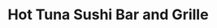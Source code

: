 ---
layout: place
title: Hot Tuna Sushi Bar and Grille
permalink: /florida/oldsmar/hot-tuna-sushi-bar-and-grille.html
stateAbbr: FL
stateName: Florida
cityName: Oldsmar
seo:
  type: restaurant
  links: https://hottunasushi.com/
place_id: ChIJ6bB__E_swogRZUESzujtwFQ
photos:
  - name: >-
      places/ChIJ6bB__E_swogRZUESzujtwFQ/photos/AeeoHcKDiep1OH8tdod1ZQ33_-BHsTIHkImS64iWLvWD1FiHgX8pQ1skxfd2qjVYlkrIzldri3RwZTVDyY55CI7iSGNIVP_P_uxn0VDNeu5vthuGx5U_dmr9XjAuTfP9xRsM7BPU9XRvoDjTqBD8XHuzrS8Hxc4l2Xu8Mpu0wikwYmlgEUM1Wrwdjw7k3TdSiFv1SGNSNMj6PRFds35enN6wi7Jy2QFhkiciFCcZU8AM_B59ExOtvEsjg4iYqsXp2znecKevxmrcT70B0_YXME5JIwbrW1qpVHGW6Q6hrIx4kkvTig
    widthPx: 2048
    heightPx: 1371
    authorAttributions:
      - displayName: Hot Tuna Sushi Bar and Grille
        uri: https://maps.google.com/maps/contrib/115314160580770774689
        photoUri: >-
          https://lh3.googleusercontent.com/a-/ALV-UjWf8BvYoeQBna5U9sQ_ZbjkdnFcwfobuBea1iAeg2NVxlK7gtAr=s100-p-k-no-mo
    flagContentUri: >-
      https://www.google.com/local/imagery/report/?cb_client=maps_api_places.places_api&image_key=!1e10!2sAF1QipPZMOtY3nJ0wes346SY9cPEgkjfwDjncanfQWei&hl=en-US
    googleMapsUri: >-
      https://www.google.com/maps/place//data=!3m4!1e2!3m2!1sAF1QipPZMOtY3nJ0wes346SY9cPEgkjfwDjncanfQWei!2e10!4m2!3m1!1s0x88c2ec4ffc7fb0e9:0x54c0ede8ce124165
  - name: >-
      places/ChIJ6bB__E_swogRZUESzujtwFQ/photos/AeeoHcKtV0KQNonQnSzDwJkaJAgwxxe2Ax_3-AfPr3NdN-5e8BSW7xDdpQNnxXT9a8EczH6cbyEXt8fuKqXnzxGPzaGW9AecyB6vzO4QMEQuIohSXWOZiA5P1Z2CX51iJKRSkSPuYDJUdYl5leRw_LaxbItIt5ufmSjKwovu-LulBy0Y5SQCBL27pZXBrUFVV99nAPLOpRIuG4U8ZtXpaaqv6nIj60sT3SoEGFRG3WzcX_ggMP6aVTDGCgMVA8TqCWVmCNxaJLt73fChlTJLPM-7hdqsd1q9bWXsgLOg3g6b7wlDYA
    widthPx: 555
    heightPx: 370
    authorAttributions:
      - displayName: Hot Tuna Sushi Bar and Grille
        uri: https://maps.google.com/maps/contrib/115314160580770774689
        photoUri: >-
          https://lh3.googleusercontent.com/a-/ALV-UjWf8BvYoeQBna5U9sQ_ZbjkdnFcwfobuBea1iAeg2NVxlK7gtAr=s100-p-k-no-mo
    flagContentUri: >-
      https://www.google.com/local/imagery/report/?cb_client=maps_api_places.places_api&image_key=!1e10!2sAF1QipNCqf2ERHerLUYq1IXes33D_KmfcYdYYFBgOuTe&hl=en-US
    googleMapsUri: >-
      https://www.google.com/maps/place//data=!3m4!1e2!3m2!1sAF1QipNCqf2ERHerLUYq1IXes33D_KmfcYdYYFBgOuTe!2e10!4m2!3m1!1s0x88c2ec4ffc7fb0e9:0x54c0ede8ce124165
  - name: >-
      places/ChIJ6bB__E_swogRZUESzujtwFQ/photos/AeeoHcKA3lqCRJRnMBapxGZsyuBxfqRgCB6E3ItacWEdyp-Lu7pAw9rqGvoW5mtHOPLsvARSj8FbwnFuqKPuApntm9l_9eu0UVG3Jv-OnnmumsrT0LM83bCh8yhCh_ZAaOXrvic90PGZxxfl7CvxnTtcnaNfh3DTca5BFquDRjdHxkqG3boYaEWZWYhrjLvEbcK7APODynxu48DZMdqGFbbiz49OeowobO3TJOPOLjQDFiK92ISthfwWNxCrF8Vkv6IhxGQW9D770PUHrCWNi8-wiBQZmF8A7f8_8iPAVjpADG8X3dLVxJ7Ce7_Qn4C67enGV8HcCmXKRf36IGEKPMnECRYsf5jJ2a4h3z4C6Lz3bt9xkNLRw4_8-xvpAMdxU_TWlLJ6m9WfK-w_rScAjOhkXaaAtjzc37vM-FL9aTzjJrr3AHXq
    widthPx: 4080
    heightPx: 3072
    authorAttributions:
      - displayName: Ryan B
        uri: https://maps.google.com/maps/contrib/100243330660912200376
        photoUri: >-
          https://lh3.googleusercontent.com/a-/ALV-UjWUD2Q6SLXNpPRtaquW6nsv5GodR6S0EKKZhpXHk4xHWagTIlI=s100-p-k-no-mo
    flagContentUri: >-
      https://www.google.com/local/imagery/report/?cb_client=maps_api_places.places_api&image_key=!1e10!2sCIHM0ogKEICAgICT0vuLpgE&hl=en-US
    googleMapsUri: >-
      https://www.google.com/maps/place//data=!3m4!1e2!3m2!1sCIHM0ogKEICAgICT0vuLpgE!2e10!4m2!3m1!1s0x88c2ec4ffc7fb0e9:0x54c0ede8ce124165
  - name: >-
      places/ChIJ6bB__E_swogRZUESzujtwFQ/photos/AeeoHcJLGjd8im0Qpzt1q4gE3u54Ym6Qnm5fN0s5zm8PSuw0K0hPSJW3NjpCDKifXh2BMMDaJ5ay9A-Ae-3nE9zWLSZaPu9HP0YfGQhEUxcJMioq5VncFkqYV4ueY9PFtvG_lYq8iq6QbtlIgYrVxivRfJ0TXSpLd20OPwE2sxaQlRpBtb79WBlPHsRqxQ5mGHm8VEUU2fa7BOLgEvgfxR91JoJdQFcohVPxdFRrUH5W3L55P9PO9zsuVv0ImYgfT_jm8Ab5PdwHJSxV814nCJaKjam27jL7WcfkY0lNp_gZShdgPGcs72T06ubwes2m742WncfNPEbVUGw9fkzYLylE1mobBFDSE1RuOjJkscPHL18DYgHgwxI-quDGeHdMtPdqhxbi0ll578ghF6bEX8hvjwTVHJ7aowqwb7tHrv0jRt8
    widthPx: 3024
    heightPx: 4032
    authorAttributions:
      - displayName: L Sipe
        uri: https://maps.google.com/maps/contrib/113645442367734388091
        photoUri: >-
          https://lh3.googleusercontent.com/a/ACg8ocKNQ0fWLQqqSaO-Po38AKmVBgX-5OGTcU8S3h-mbxwabUuhsfA=s100-p-k-no-mo
    flagContentUri: >-
      https://www.google.com/local/imagery/report/?cb_client=maps_api_places.places_api&image_key=!1e10!2sCIHM0ogKEICAgIC53vGrJQ&hl=en-US
    googleMapsUri: >-
      https://www.google.com/maps/place//data=!3m4!1e2!3m2!1sCIHM0ogKEICAgIC53vGrJQ!2e10!4m2!3m1!1s0x88c2ec4ffc7fb0e9:0x54c0ede8ce124165
  - name: >-
      places/ChIJ6bB__E_swogRZUESzujtwFQ/photos/AeeoHcLaaocDEYJ3dMhvSLKy9PfNi1L4JsJvmyjeP4oIRMSe5be-Lll5OV82OIQ-ZcwdRQilKht6H0qbjMXYoOAv3zwqq1G9B_syzrOm1qR1WtZ3j3bFvCSY1BtSrPPJL6GmJujdfP_njvcTYsW1J5KV3vtnF6t2zFyc54p3zp_dTR9M935aFw_ysAKizBGWqTUiCRV_VEvlyeTO2Bh7V2XPRjv5BpkTDTXB4LmQENvULe9d-OfB2tvv-PMM67xz1dN3goKKDZX6V8BuNdrYblPuH02-8R42Wf8Gt_Cvcok6lnzHCM6LTodq0wfapA3qp-X4SI_3FHEBT3gBsFbb03jVecjJQoJXeom_tC33KgkrL7TR7RrGi3GxcoG2gTrmLqy9QP8lIqi8Xvi8qJ3NlAOkt9NT30XHdf2BYJNM5HVkKfu75g
    widthPx: 3000
    heightPx: 4000
    authorAttributions:
      - displayName: Steve McDonald
        uri: https://maps.google.com/maps/contrib/117985419989497869210
        photoUri: >-
          https://lh3.googleusercontent.com/a-/ALV-UjWbxEt6LJ8wc7bFL44KQ9MByddqYAGEg3oM6LRGE1pISzhlSInFtg=s100-p-k-no-mo
    flagContentUri: >-
      https://www.google.com/local/imagery/report/?cb_client=maps_api_places.places_api&image_key=!1e10!2sCIHM0ogKEICAgMCg8tOwGA&hl=en-US
    googleMapsUri: >-
      https://www.google.com/maps/place//data=!3m4!1e2!3m2!1sCIHM0ogKEICAgMCg8tOwGA!2e10!4m2!3m1!1s0x88c2ec4ffc7fb0e9:0x54c0ede8ce124165
  - name: >-
      places/ChIJ6bB__E_swogRZUESzujtwFQ/photos/AeeoHcLR-4IZAp_PDyXQnJ0QFC8keL2KNPcZy5JedO-ZtPuQNE68FECne8R-wDBiGFINLU6oqOg6f6DwvCstASbWeKguDX4dP62sFmn1cp1nSeC8J144zZQgFV_PshKwkxmJVeJD15bWTeAnerGZJpZmbBzkJTWuK55ve3SU4EQy83Oxh5yKhq1Y8K99OyyDPpCKn_vgk_IkJVXV00IQH3zjM6g9Zemc0XRGTcqknut99syc2jqlGwXY_qawlOZqHBxw2P-aSoTZfP0nOk2XTFP36593jtVRllVe50U1cUr_aGeokcEDxHAAPTT0LsM1dIYYsBl395-fgGAEt9ez8y4ykAst6Ewg66ECf0pXomUlEICgIvkjOoDRP-yl0nbqZjuKfoeC1zQjqbFbxizaqnudRNGGPc8_LywCqj4AFvjDzPB5AA
    widthPx: 4032
    heightPx: 3024
    authorAttributions:
      - displayName: Ashley M
        uri: https://maps.google.com/maps/contrib/105749283064612641003
        photoUri: >-
          https://lh3.googleusercontent.com/a-/ALV-UjWl19mIbAvWlSNZD70X2pdr5EnUNu1cAXeduYeQLUQHwsm9K9EP0Q=s100-p-k-no-mo
    flagContentUri: >-
      https://www.google.com/local/imagery/report/?cb_client=maps_api_places.places_api&image_key=!1e10!2sCIHM0ogKEICAgIDZwNiITA&hl=en-US
    googleMapsUri: >-
      https://www.google.com/maps/place//data=!3m4!1e2!3m2!1sCIHM0ogKEICAgIDZwNiITA!2e10!4m2!3m1!1s0x88c2ec4ffc7fb0e9:0x54c0ede8ce124165
  - name: >-
      places/ChIJ6bB__E_swogRZUESzujtwFQ/photos/AeeoHcIxg8t2c5AYAJ_B6OwBu-_ji-S3HcKwH-3pa6cY5j6hUPq_j4vIF9l54vCN94BEjfrkuNrNRE0cqllXqKF2vXv12LTdRDW2w7bLiF6WxAbcgy7cpXqhy7UiNaVKaeAngFV2im0GqHzk1t6USOV8nlUrgz79mdzBq8VD5XWQBxBqhMNosGG48CVI_Y31C8qxaTv0DJBlKaoZPkWqycSkDxaCyepBgPToa281GS5XdjApmxcGpkNa58tLsXC9P-j61E2JLLor4xsc0wN_7zD3AecPEYadgYpbeiNPUAghncq8Hfxb6p9m8BphHj8dH20ldSpCqJkRZsXXuEzNpFtyiU6NhGgMGeI8oaDbU7b433RVtp6GA3SZSSI97mhjJktn-D_aWQom1iFK4gZo3KxPiXbPYypffAJuQk-ZqqOsNwCb55IR
    widthPx: 4000
    heightPx: 3000
    authorAttributions:
      - displayName: Suzanne Queen
        uri: https://maps.google.com/maps/contrib/111835111561972189515
        photoUri: >-
          https://lh3.googleusercontent.com/a/ACg8ocKATRkbUzohY2DE3XPPwnXrogIfdbNwk-7mIqfSVsUdY6f9cQ=s100-p-k-no-mo
    flagContentUri: >-
      https://www.google.com/local/imagery/report/?cb_client=maps_api_places.places_api&image_key=!1e10!2sCIHM0ogKEICAgIDR3rjwxAE&hl=en-US
    googleMapsUri: >-
      https://www.google.com/maps/place//data=!3m4!1e2!3m2!1sCIHM0ogKEICAgIDR3rjwxAE!2e10!4m2!3m1!1s0x88c2ec4ffc7fb0e9:0x54c0ede8ce124165
  - name: >-
      places/ChIJ6bB__E_swogRZUESzujtwFQ/photos/AeeoHcLEM7BiIyfDL1AiiA1KcdRrYS8WTSYJlLMxozDWWKYMvDP0ew_0QxdMuvQSs88uTQkA47KhMEFOEe9q7X8kiPtFKJ9ToDsQVGMRGdvsMpVRJpke3apCsgRMG3LOxg9xYBuDiAqa0Idyn6ewiqd7AV_gFWnNDyxLrSSCwiW0dMbL27LvtFqouDFkWJCfIGfy4GMKTAUD59BYzFKHkbDKxrN19l5KGmAQqVJxu9fzuDMg3c2ZlkTRbBmBfSaqjIqtMBJPLmTaQGfTHE-pcDjxK__KNRxtdw4QaZykBZWuSpG7L1qU5WkOJEbxbojTK68duEGM--tPM8rGqAS_18B9NKirAGDW0E9s7wcEPSv6QV54KT_zSb3jWvu9yXKmwZDqm9Fyt_PxaXoaEKG3Q3EAhGDV8Zk5sLxEePFb9PR2Z-SP0sVb
    widthPx: 1920
    heightPx: 1080
    authorAttributions:
      - displayName: Mr. Ryder
        uri: https://maps.google.com/maps/contrib/100925180993700519001
        photoUri: >-
          https://lh3.googleusercontent.com/a-/ALV-UjWlhpIfHkHeylA5JzQAB3UNCIsp7xZflfU-N1_OfG0Bl5FYeSFPaQ=s100-p-k-no-mo
    flagContentUri: >-
      https://www.google.com/local/imagery/report/?cb_client=maps_api_places.places_api&image_key=!1e10!2sCIHM0ogKEICAgIC-8ZWFwgE&hl=en-US
    googleMapsUri: >-
      https://www.google.com/maps/place//data=!3m4!1e2!3m2!1sCIHM0ogKEICAgIC-8ZWFwgE!2e10!4m2!3m1!1s0x88c2ec4ffc7fb0e9:0x54c0ede8ce124165
  - name: >-
      places/ChIJ6bB__E_swogRZUESzujtwFQ/photos/AeeoHcLxVZb4SlNXgJVqqfcs4ebUd353EXNdE-ucHcvKAmL1F15u9WB9fJ2shiayp_Ilcvc7t1h_sNw27XUlZLMTaJ9ge0TrBkFrBVm-ZLKY4L4ep3b5glQEmc8crTCaLAQjMIJ0szgJ9sTg95ryAWQcHOQwxDYmftxmuISAaRggh8d4kuPH01ZSAhvPKxoDdgMapkEh1u7z3wdVxQBXYhLk1czQpjbopGniD-Z67mFx0ZTM15NdJjTZJmo3brtkwxre9RJpZFn-Xvdu7TChac72lfHUkE8IARuE4eazWbPUmU7RVtZn6T-3268ajLnH_8Wl_-MQFXFaOvLISgGWiUUrwz52DoYvLe0P4Z7gEKPixd0rZnvaJLk0uKyCm9bIM-iKlKzcqhLKjPht91jI3hUw_ECsXoz5xhtbDsZPbskrvinmCg
    widthPx: 4032
    heightPx: 2268
    authorAttributions:
      - displayName: Ryan Brooks
        uri: https://maps.google.com/maps/contrib/109409844809032139267
        photoUri: >-
          https://lh3.googleusercontent.com/a/ACg8ocK7MQISHZuxyseIiD8USwUYIE4-4H5jtjPl0XDSvo6055v_8w=s100-p-k-no-mo
    flagContentUri: >-
      https://www.google.com/local/imagery/report/?cb_client=maps_api_places.places_api&image_key=!1e10!2sCIHM0ogKEICAgIDmob2rPg&hl=en-US
    googleMapsUri: >-
      https://www.google.com/maps/place//data=!3m4!1e2!3m2!1sCIHM0ogKEICAgIDmob2rPg!2e10!4m2!3m1!1s0x88c2ec4ffc7fb0e9:0x54c0ede8ce124165
  - name: >-
      places/ChIJ6bB__E_swogRZUESzujtwFQ/photos/AeeoHcLU3lvfv3jJo38lHHx_pVCSlSljNnrkmy5fKeVqZwUUtIIVsheTGeSkQ7xk1U4pwtDwy0L7_QSgxrqjDggo12tihBff5umnTdXHaAl8r9bkZq7C7jNtlywop2IPaxtVtsUyjslnf5kpOGoqpimyy2R-sOhU_EMA8RsVo3jOyemIpEGW7d3tysVBfSnsd3hfoEWSupmo8HPwY0hkfXsXWHgtGP1g2f1jGgHHKPm10uorHMbZAqCbJ4Buj7zJyBtqLoF1GX548ViunrqP6MZguT7a31QeX54x4gPpBPETxbopkSIsiQVwbNlJwN9b5kQg6qrP5xu_NcXblHhuM7johGiJPpkVgpNqIURNkyk0DQBPnD0viR2b7RAKgHa5b65CVUtJHuCFpk8c7Ru_eO5p7EXanSCeMRyINKqK8RLnZ0MzsUvY
    widthPx: 4032
    heightPx: 2268
    authorAttributions:
      - displayName: Ryan Brooks
        uri: https://maps.google.com/maps/contrib/109409844809032139267
        photoUri: >-
          https://lh3.googleusercontent.com/a/ACg8ocK7MQISHZuxyseIiD8USwUYIE4-4H5jtjPl0XDSvo6055v_8w=s100-p-k-no-mo
    flagContentUri: >-
      https://www.google.com/local/imagery/report/?cb_client=maps_api_places.places_api&image_key=!1e10!2sCIHM0ogKEICAgIDmob3LowE&hl=en-US
    googleMapsUri: >-
      https://www.google.com/maps/place//data=!3m4!1e2!3m2!1sCIHM0ogKEICAgIDmob3LowE!2e10!4m2!3m1!1s0x88c2ec4ffc7fb0e9:0x54c0ede8ce124165
address: 3689 Tampa Rd, Oldsmar, FL 34677, USA
street: 3689 Tampa Rd
city: Oldsmar
state: FL
zip: '34677'
country: USA
neighborhood: null
latitude: '28.045017'
longitude: '-82.680817'
accessibility_options:
  wheelchairAccessibleParking: true
  wheelchairAccessibleEntrance: true
  wheelchairAccessibleRestroom: true
  wheelchairAccessibleSeating: true
business_status: OPERATIONAL
name: Hot Tuna Sushi Bar and Grille
google_maps_links:
  directionsUri: >-
    https://www.google.com/maps/dir//''/data=!4m7!4m6!1m1!4e2!1m2!1m1!1s0x88c2ec4ffc7fb0e9:0x54c0ede8ce124165!3e0
  placeUri: https://maps.google.com/?cid=6107142678859891045
  writeAReviewUri: >-
    https://www.google.com/maps/place//data=!4m3!3m2!1s0x88c2ec4ffc7fb0e9:0x54c0ede8ce124165!12e1
  reviewsUri: >-
    https://www.google.com/maps/place//data=!4m4!3m3!1s0x88c2ec4ffc7fb0e9:0x54c0ede8ce124165!9m1!1b1
  photosUri: >-
    https://www.google.com/maps/place//data=!4m3!3m2!1s0x88c2ec4ffc7fb0e9:0x54c0ede8ce124165!10e5
primary_type: Sushi Restaurant
opening_hours:
  regular: null
  current: null
secondary_opening_hours:
  regular:
    weekdayDescriptions: null
    type: null
  current:
    weekdayDescriptions: null
    type: null
phone: (813) 818-8862
price_level: PRICE_LEVEL_MODERATE
price_range: null
rating: '4.6'
rating_count: 0
website: https://hottunasushi.com/
description: >-
  Explore Hot Tuna Sushi Bar and Grille in Oldsmar, FL$$$Hot Tuna Sushi Bar and
  Grille in Oldsmar, Florida, offers a vibrant spot for enjoying fresh sushi
  rolls and classic Japanese entrees in a modern, inviting atmosphere that
  appeals to local diners. This sushi restaurant stands out with its affordable
  happy hour specials, providing great value for those seeking tasty meals
  without breaking the bank. Patrons appreciate the variety of flavorful
  options, including vegetarian-friendly dishes and creative specials that cater
  to diverse tastes. The contemporary setting makes it an ideal choice for
  casual gatherings, while accessibility features ensure a welcoming experience
  for all. Whether you're looking for top-rated sushi places near me, this spot
  delivers on quality and ambiance for everyday dining.
generative_summary: >-
  Explore Hot Tuna Sushi Bar and Grille in Oldsmar, FL$$$Hot Tuna Sushi Bar and
  Grille in Oldsmar, Florida, offers a vibrant spot for enjoying fresh sushi
  rolls and classic Japanese entrees in a modern, inviting atmosphere that
  appeals to local diners. This sushi restaurant stands out with its affordable
  happy hour specials, providing great value for those seeking tasty meals
  without breaking the bank. Patrons appreciate the variety of flavorful
  options, including vegetarian-friendly dishes and creative specials that cater
  to diverse tastes. The contemporary setting makes it an ideal choice for
  casual gatherings, while accessibility features ensure a welcoming experience
  for all. Whether you're looking for top-rated sushi places near me, this spot
  delivers on quality and ambiance for everyday dining.
generative_disclosure: Summarized by AI using the Grok-3-Mini model.
reviews:
  - name: >-
      places/ChIJ6bB__E_swogRZUESzujtwFQ/reviews/ChZDSUhNMG9nS0VJQ0FnSUNfdk1tWUlnEAE
    relativePublishTimeDescription: a month ago
    rating: 5
    text:
      text: >-
        We celebrated our anniversary and Valentine's Day evening, and it was
        truly unforgettable. The food was outstanding, and the service was
        top-notch. A special thanks to Natalie for making our experience even
        better. The filet mignon was out of this world! Yes, at a sushi
        restaurant! We enjoyed the house Cabernet Sauvignon, which was the
        perfect complement to our meal. The cold sake special was a delightful
        treat for the palate. Finally, the tempura ice cream was an excellent
        finish to our meals.  Watching the staff work seamlessly together was a
        true testament to the success of this place.  We're already looking
        forward to the new location in Largo opening soon!
      languageCode: en
    originalText:
      text: >-
        We celebrated our anniversary and Valentine's Day evening, and it was
        truly unforgettable. The food was outstanding, and the service was
        top-notch. A special thanks to Natalie for making our experience even
        better. The filet mignon was out of this world! Yes, at a sushi
        restaurant! We enjoyed the house Cabernet Sauvignon, which was the
        perfect complement to our meal. The cold sake special was a delightful
        treat for the palate. Finally, the tempura ice cream was an excellent
        finish to our meals.  Watching the staff work seamlessly together was a
        true testament to the success of this place.  We're already looking
        forward to the new location in Largo opening soon!
      languageCode: en
    authorAttribution:
      displayName: Steve McDonald
      uri: https://www.google.com/maps/contrib/117985419989497869210/reviews
      photoUri: >-
        https://lh3.googleusercontent.com/a-/ALV-UjWbxEt6LJ8wc7bFL44KQ9MByddqYAGEg3oM6LRGE1pISzhlSInFtg=s128-c0x00000000-cc-rp-mo-ba5
    publishTime: '2025-02-15T20:03:22.376040Z'
    flagContentUri: >-
      https://www.google.com/local/review/rap/report?postId=ChZDSUhNMG9nS0VJQ0FnSUNfdk1tWUlnEAE&d=17924085&t=1
    googleMapsUri: >-
      https://www.google.com/maps/reviews/data=!4m6!14m5!1m4!2m3!1sChZDSUhNMG9nS0VJQ0FnSUNfdk1tWUlnEAE!2m1!1s0x88c2ec4ffc7fb0e9:0x54c0ede8ce124165
  - name: >-
      places/ChIJ6bB__E_swogRZUESzujtwFQ/reviews/ChdDSUhNMG9nS0VJQ0FnSUR2cE12bjZnRRAB
    relativePublishTimeDescription: 3 months ago
    rating: 5
    text:
      text: >-
        Came in 15 mins before lunch closing and received a warm welcome from
        the host, chef, server, and other staff. Had the special spicy tuna on
        cucumber. It was flawless. The only disappointment was that I hadn't
        visited sooner. Very nice atmosphere.
      languageCode: en
    originalText:
      text: >-
        Came in 15 mins before lunch closing and received a warm welcome from
        the host, chef, server, and other staff. Had the special spicy tuna on
        cucumber. It was flawless. The only disappointment was that I hadn't
        visited sooner. Very nice atmosphere.
      languageCode: en
    authorAttribution:
      displayName: Steve McDonald
      uri: https://www.google.com/maps/contrib/112789568907488830637/reviews
      photoUri: >-
        https://lh3.googleusercontent.com/a-/ALV-UjXjBmlXTidd1ujQv1XUl6IOyEXIbes6PybBUyIei2CSKeR_qmJ0=s128-c0x00000000-cc-rp-mo-ba3
    publishTime: '2024-12-17T19:16:24.618526Z'
    flagContentUri: >-
      https://www.google.com/local/review/rap/report?postId=ChdDSUhNMG9nS0VJQ0FnSUR2cE12bjZnRRAB&d=17924085&t=1
    googleMapsUri: >-
      https://www.google.com/maps/reviews/data=!4m6!14m5!1m4!2m3!1sChdDSUhNMG9nS0VJQ0FnSUR2cE12bjZnRRAB!2m1!1s0x88c2ec4ffc7fb0e9:0x54c0ede8ce124165
  - name: >-
      places/ChIJ6bB__E_swogRZUESzujtwFQ/reviews/ChdDSUhNMG9nS0VJQ0FnSUR2bDdEeTZ3RRAB
    relativePublishTimeDescription: 3 months ago
    rating: 5
    text:
      text: >-
        i love this place so much, genuinely my favorite place to eat. happy
        hour from 5-7 every weekday with sushi rolls at $5 !!!!!!!!! everything
        is so delicious and fresh. definitely the most affordable sushi place
        around here and its soooooo yummy. their fried sweet prawn heads and
        sashimi is genuinely a guilty pleasure of mine and do not skip the
        japanese tempura bagels roll it is so good and crunchy!!!!
      languageCode: en
    originalText:
      text: >-
        i love this place so much, genuinely my favorite place to eat. happy
        hour from 5-7 every weekday with sushi rolls at $5 !!!!!!!!! everything
        is so delicious and fresh. definitely the most affordable sushi place
        around here and its soooooo yummy. their fried sweet prawn heads and
        sashimi is genuinely a guilty pleasure of mine and do not skip the
        japanese tempura bagels roll it is so good and crunchy!!!!
      languageCode: en
    authorAttribution:
      displayName: sashie veltrie
      uri: https://www.google.com/maps/contrib/105547243876262648882/reviews
      photoUri: >-
        https://lh3.googleusercontent.com/a-/ALV-UjUrge2ywloiwgFsv_RS01-IDH_a-nQ9IBwCH_aewDJGtWt7jPSK=s128-c0x00000000-cc-rp-mo-ba3
    publishTime: '2024-12-24T21:23:08.989218Z'
    flagContentUri: >-
      https://www.google.com/local/review/rap/report?postId=ChdDSUhNMG9nS0VJQ0FnSUR2bDdEeTZ3RRAB&d=17924085&t=1
    googleMapsUri: >-
      https://www.google.com/maps/reviews/data=!4m6!14m5!1m4!2m3!1sChdDSUhNMG9nS0VJQ0FnSUR2bDdEeTZ3RRAB!2m1!1s0x88c2ec4ffc7fb0e9:0x54c0ede8ce124165
  - name: >-
      places/ChIJ6bB__E_swogRZUESzujtwFQ/reviews/ChdDSUhNMG9nS0VJQ0FnSUNYMjQzajNRRRAB
    relativePublishTimeDescription: 5 months ago
    rating: 5
    text:
      text: >-
        One of my favorite, go-to sushi spots in the entire Tampa Bay area. 
        Been many times for lunch and dinner.  Usually a short wait for dinner,
        but worth the wait.
      languageCode: en
    originalText:
      text: >-
        One of my favorite, go-to sushi spots in the entire Tampa Bay area. 
        Been many times for lunch and dinner.  Usually a short wait for dinner,
        but worth the wait.
      languageCode: en
    authorAttribution:
      displayName: Dan Brown
      uri: https://www.google.com/maps/contrib/100363953087101127453/reviews
      photoUri: >-
        https://lh3.googleusercontent.com/a-/ALV-UjWJtgRFX0xJqC8CXt77P8Ngyz9OSRqX8EuHlP1RywqoZAsMHMh6AQ=s128-c0x00000000-cc-rp-mo-ba5
    publishTime: '2024-10-20T22:32:48.093331Z'
    flagContentUri: >-
      https://www.google.com/local/review/rap/report?postId=ChdDSUhNMG9nS0VJQ0FnSUNYMjQzajNRRRAB&d=17924085&t=1
    googleMapsUri: >-
      https://www.google.com/maps/reviews/data=!4m6!14m5!1m4!2m3!1sChdDSUhNMG9nS0VJQ0FnSUNYMjQzajNRRRAB!2m1!1s0x88c2ec4ffc7fb0e9:0x54c0ede8ce124165
  - name: >-
      places/ChIJ6bB__E_swogRZUESzujtwFQ/reviews/ChZDSUhNMG9nS0VJQ0FnSUN6cElDUlRnEAE
    relativePublishTimeDescription: 10 months ago
    rating: 4
    text:
      text: >-
        Great happy hour deals ($5/roll) but of course long wait so get there
        early!


        Sushi is good. Other menu items are good too. Excellent service. Options
        available for my vegan & vegetarian friends.


        Parking is very limited during busy times.
      languageCode: en
    originalText:
      text: >-
        Great happy hour deals ($5/roll) but of course long wait so get there
        early!


        Sushi is good. Other menu items are good too. Excellent service. Options
        available for my vegan & vegetarian friends.


        Parking is very limited during busy times.
      languageCode: en
    authorAttribution:
      displayName: Abroad in Milan
      uri: https://www.google.com/maps/contrib/101469938903560322249/reviews
      photoUri: >-
        https://lh3.googleusercontent.com/a-/ALV-UjXZvciIyC7nIpkIoKf4f1aG4JcOh4S1n0TPRW9VIA44bFwwE9LVgw=s128-c0x00000000-cc-rp-mo-ba4
    publishTime: '2024-05-31T00:11:11.609188Z'
    flagContentUri: >-
      https://www.google.com/local/review/rap/report?postId=ChZDSUhNMG9nS0VJQ0FnSUN6cElDUlRnEAE&d=17924085&t=1
    googleMapsUri: >-
      https://www.google.com/maps/reviews/data=!4m6!14m5!1m4!2m3!1sChZDSUhNMG9nS0VJQ0FnSUN6cElDUlRnEAE!2m1!1s0x88c2ec4ffc7fb0e9:0x54c0ede8ce124165
review_summary: >-
  Insights from Recent Reviews$$$Folks often highlight the fantastic happy hour
  deals, like budget-friendly rolls that make it a go-to for affordable sushi
  adventures without skimping on flavor. Many appreciate the fresh ingredients
  and creative dishes, such as spicy tuna specials and crunchy tempura options,
  which keep things exciting and satisfying. Reviewers note the welcoming vibe
  and efficient service, even during busy times, making it worth any short wait
  for a relaxed meal. Overall, it's praised as a reliable favorite in the Tampa
  Bay area for groups or solo visits, with plenty of vegetarian choices adding
  to its appeal. If you're hunting for the best sushi near me, this place
  consistently delivers a solid, enjoyable experience that keeps customers
  coming back.
review_disclosure: Summarized by AI using the Grok-3-Mini model.
parking_options:
  freeParkingLot: true
  freeStreetParking: true
  paidStreetParking: false
  valetParking: false
payment_options:
  acceptsCreditCards: true
  acceptsDebitCards: true
  acceptsCashOnly: false
  acceptsNfc: true
allow_dogs: null
curbside_pickup: null
delivery: true
dine_in: true
good_for_children: null
good_for_groups: true
good_for_sports: false
live_music: false
menu_for_children: true
outdoor_seating: false
reservable: false
restroom: true
serves_beer: true
serves_breakfast: false
serves_brunch: false
serves_cocktails: true
serves_coffee: null
serves_dinner: true
serves_dessert: true
serves_lunch: true
serves_vegetarian_food: true
serves_wine: true
takeout: true
update_category: pro
places_description: >-
  Sushi rolls, Japanese entrees & happy hour deals draw locals to this intimate,
  contemporary eatery.

---